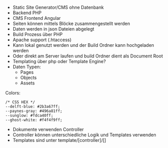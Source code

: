 - Static Site Generator/CMS ohne Datenbank
- Backend PHP
- CMS Frontend Angular
- Seiten können mittels Blöcke zusammengestellt werden
- Daten werden in json Dateien abgelegt
- Build Prozess über PHP
- Apache support (.htaccess)
- Kann lokal genutzt werden und der Build Ordner kann hochgeladen werden
- Oder direkt am Server laufen und build Ordner dient als Document Root
- Templating über php oder Template Engine?
- Daten Typen:
  - Pages
  - Objects
  - Assets

Colors:

```
/* CSS HEX */
--delft-blue: #2b3a67ff;
--paynes-gray: #496a81ff;
--sunglow: #fdca40ff;
--ghost-white: #f4f4f9ff;
```

- Dokumente verwenden Controller
- Controller können unterschiedliche Logik und Templates verwenden
- Templates sind unter template/[controller]/[]
